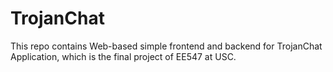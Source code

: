 # TrojanChat
This repo contains Web-based simple frontend and backend for TrojanChat Application, which is the final project of EE547 at USC.
